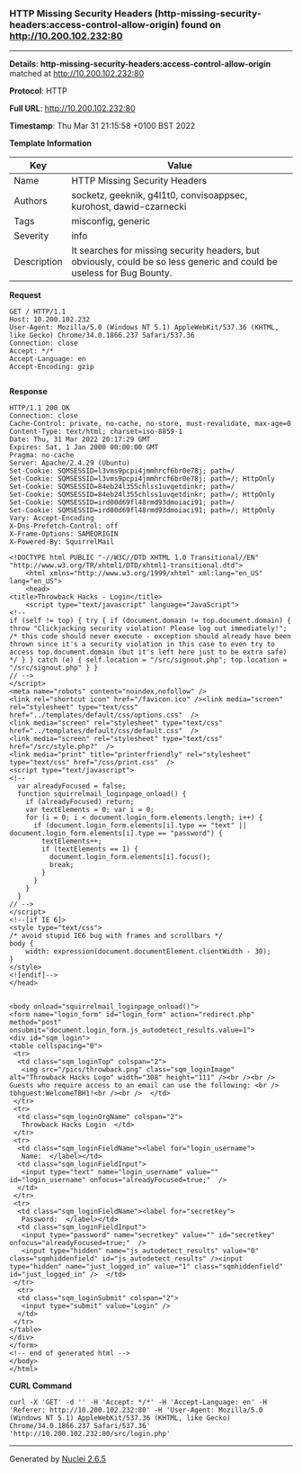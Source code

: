 ### HTTP Missing Security Headers (http-missing-security-headers:access-control-allow-origin) found on http://10.200.102.232:80
---
**Details**: **http-missing-security-headers:access-control-allow-origin**  matched at http://10.200.102.232:80

**Protocol**: HTTP

**Full URL**: http://10.200.102.232:80

**Timestamp**: Thu Mar 31 21:15:58 +0100 BST 2022

**Template Information**

| Key | Value |
|---|---|
| Name | HTTP Missing Security Headers |
| Authors | socketz, geeknik, g4l1t0, convisoappsec, kurohost, dawid-czarnecki |
| Tags | misconfig, generic |
| Severity | info |
| Description | It searches for missing security headers, but obviously, could be so less generic and could be useless for Bug Bounty. |

**Request**

```http
GET / HTTP/1.1
Host: 10.200.102.232
User-Agent: Mozilla/5.0 (Windows NT 5.1) AppleWebKit/537.36 (KHTML, like Gecko) Chrome/34.0.1866.237 Safari/537.36
Connection: close
Accept: */*
Accept-Language: en
Accept-Encoding: gzip


```

**Response**

```http
HTTP/1.1 200 OK
Connection: close
Cache-Control: private, no-cache, no-store, must-revalidate, max-age=0
Content-Type: text/html; charset=iso-8859-1
Date: Thu, 31 Mar 2022 20:17:29 GMT
Expires: Sat, 1 Jan 2000 00:00:00 GMT
Pragma: no-cache
Server: Apache/2.4.29 (Ubuntu)
Set-Cookie: SQMSESSID=l3vms9pcpi4jmmhrcf6br0e78j; path=/
Set-Cookie: SQMSESSID=l3vms9pcpi4jmmhrcf6br0e78j; path=/; HttpOnly
Set-Cookie: SQMSESSID=84eb24l355chlss1uvqetdinkr; path=/
Set-Cookie: SQMSESSID=84eb24l355chlss1uvqetdinkr; path=/; HttpOnly
Set-Cookie: SQMSESSID=ird00d69fl48rmd93dmoiaci91; path=/
Set-Cookie: SQMSESSID=ird00d69fl48rmd93dmoiaci91; path=/; HttpOnly
Vary: Accept-Encoding
X-Dns-Prefetch-Control: off
X-Frame-Options: SAMEORIGIN
X-Powered-By: SquirrelMail

<!DOCTYPE html PUBLIC "-//W3C//DTD XHTML 1.0 Transitional//EN" "http://www.w3.org/TR/xhtml1/DTD/xhtml1-transitional.dtd">
    <html xmlns="http://www.w3.org/1999/xhtml" xml:lang="en_US" lang="en_US">
    <head>
<title>Throwback Hacks - Login</title>
    <script type="text/javascript" language="JavaScript">
<!--
if (self != top) { try { if (document.domain != top.document.domain) { throw "Clickjacking security violation! Please log out immediately!"; /* this code should never execute - exception should already have been thrown since it's a security violation in this case to even try to access top.document.domain (but it's left here just to be extra safe) */ } } catch (e) { self.location = "/src/signout.php"; top.location = "/src/signout.php" } }
// -->
</script>
<meta name="robots" content="noindex,nofollow" />
<link rel="shortcut icon" href="/favicon.ico" /><link media="screen" rel="stylesheet" type="text/css" href="../templates/default/css/options.css"  />
<link media="screen" rel="stylesheet" type="text/css" href="../templates/default/css/default.css"  />
<link media="screen" rel="stylesheet" type="text/css" href="/src/style.php?"  />
<link media="print" title="printerfriendly" rel="stylesheet" type="text/css" href="/css/print.css"  />
<script type="text/javascript">
<!--
  var alreadyFocused = false;
  function squirrelmail_loginpage_onload() {
    if (alreadyFocused) return;
    var textElements = 0; var i = 0;
    for (i = 0; i < document.login_form.elements.length; i++) {
      if (document.login_form.elements[i].type == "text" || document.login_form.elements[i].type == "password") {
        textElements++;
        if (textElements == 1) {
          document.login_form.elements[i].focus();
          break;
        }
      }
    }
  }
// -->
</script>
<!--[if IE 6]>
<style type="text/css">
/* avoid stupid IE6 bug with frames and scrollbars */
body {
    width: expression(document.documentElement.clientWidth - 30);
}
</style>
<![endif]-->
</head>


<body onload="squirrelmail_loginpage_onload()">
<form name="login_form" id="login_form" action="redirect.php" method="post" onsubmit="document.login_form.js_autodetect_results.value=1">
<div id="sqm_login">
<table cellspacing="0">
 <tr>
  <td class="sqm_loginTop" colspan="2">
   <img src="/pics/throwback.png" class="sqm_loginImage" alt="Throwback Hacks Logo" width="308" height="111" /><br /><br />
Guests who require access to an email can use the following: <br />
tbhguest:WelcomeTBH1!<br /><br />  </td>
 </tr>
 <tr>
  <td class="sqm_loginOrgName" colspan="2">
   Throwback Hacks Login  </td>
 </tr>
 <tr>
  <td class="sqm_loginFieldName"><label for="login_username">
   Name:  </label></td>
  <td class="sqm_loginFieldInput">
   <input type="text" name="login_username" value="" id="login_username" onfocus="alreadyFocused=true;"  />
  </td>
 </tr>
 <tr>
  <td class="sqm_loginFieldName"><label for="secretkey">
   Password:  </label></td>
  <td class="sqm_loginFieldInput">
   <input type="password" name="secretkey" value="" id="secretkey" onfocus="alreadyFocused=true;"  />
   <input type="hidden" name="js_autodetect_results" value="0" class="sqmhiddenfield" id="js_autodetect_results" /><input type="hidden" name="just_logged_in" value="1" class="sqmhiddenfield" id="just_logged_in" />  </td>
 </tr>
  <tr>
  <td class="sqm_loginSubmit" colspan="2">
   <input type="submit" value="Login" />
  </td>
 </tr>
</table>
</div>
</form>
<!-- end of generated html -->
</body>
</html>

```


**CURL Command**
```
curl -X 'GET' -d '' -H 'Accept: */*' -H 'Accept-Language: en' -H 'Referer: http://10.200.102.232:80' -H 'User-Agent: Mozilla/5.0 (Windows NT 5.1) AppleWebKit/537.36 (KHTML, like Gecko) Chrome/34.0.1866.237 Safari/537.36' 'http://10.200.102.232:80/src/login.php'
```
---
Generated by [Nuclei 2.6.5](https://github.com/projectdiscovery/nuclei)